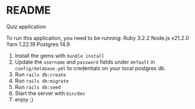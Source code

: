 # README
Quiz application

To run this application, you need to be running:
Ruby 3.2.2
Node.js v21.2.0
Yarn 1.22.19
Postgres 14.9

1) Install the gems with `bundle install`
2) Update the `username` and `password` fields under `default` in `config/database.yml` to credentials on your local postgres db.
3) Run `rails db:create`
4) Run `rails db:migrate`
5) Run `rails db:seed`
6) Start the server with `bin/dev`
7) enjoy ;)

